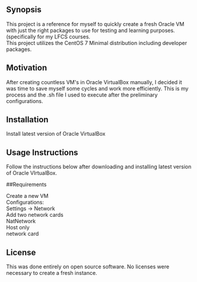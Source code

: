 ## Synopsis  

This project is a reference for myself to quickly create a fresh Oracle VM with just the right packages to use for testing and learning purposes. (specifically for my LFCS courses.  
This project utilizes the CentOS 7 Minimal distribution including developer packages.  

## Motivation  

After creating countless VM's in Oracle VirtualBox manually, I decided it was time to save myself some cycles and work more efficiently. This is my process and the .sh file I used to execute after the preliminary configurations.  

## Installation  

Install latest version of Oracle VirtualBox  

## Usage Instructions  

Follow the instructions below after downloading and installing latest version of Oracle VIrtualBox.  

##Requirements  

Create a new VM  
Configurations:  
Settings  -> Network  
Add two network cards  
NatNetwork  
Host only  
network card  

## License  

This was done entirely on open source software. No licenses were necessary to create a fresh instance.  
